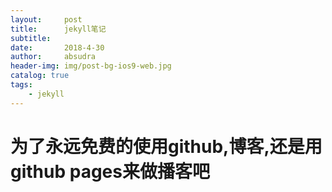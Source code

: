 ```yaml
---
layout:     post
title:      jekyll笔记
subtitle:   
date:       2018-4-30
author:     absudra
header-img: img/post-bg-ios9-web.jpg
catalog: true
tags:
    - jekyll
---
```

# 为了永远免费的使用github,博客,还是用github pages来做播客吧